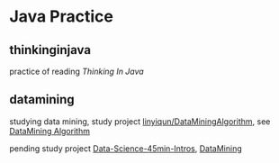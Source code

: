 # Java Practice

## thinkinginjava
practice of reading _Thinking In Java_

## datamining
studying data mining, study project [linyiqun/DataMiningAlgorithm](https://github.com/linyiqun/DataMiningAlgorithm), see [DataMining Algorithm](datamining/README.md)

pending study project [Data-Science-45min-Intros](https://github.com/DrSkippy/Data-Science-45min-Intros), [DataMining](https://github.com/jimenbian/DataMining)